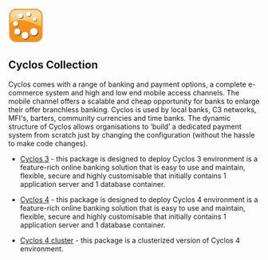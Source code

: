[![Сyclos](images/cyclos.png)](../../../cyclos)
##  Сyclos Collection

Cyclos comes with a range of banking and payment options, a complete e-commerce system and high and low end mobile access channels. The mobile channel offers a scalable and cheap opportunity for banks to enlarge their offer branchless banking.
Cyclos is used by local banks, C3 networks, MFI's, barters, community currencies and time banks. The dynamic structure of Cyclos allows organisations to ‘build’ a dedicated payment system from scratch just by changing the configuration (without the hassle to make code changes).<br />

* [Сyclos 3](cyclos-3) - this package is designed to deploy Cyclos 3 environment is a feature-rich online banking solution that is easy to use and maintain, flexible, secure and highly customisable that initially contains 1 application server and 1 database container.<br />

* [Сyclos 4](cyclos-4) - this package is designed to deploy Cyclos 4 environment is a feature-rich online banking solution that is easy to use and maintain, flexible, secure and highly customisable that initially contains 1 application server and 1 database container.
* [Сyclos 4 cluster](cyclos-4-cluster) - this package is a clusterized version of Cyclos 4 environment.